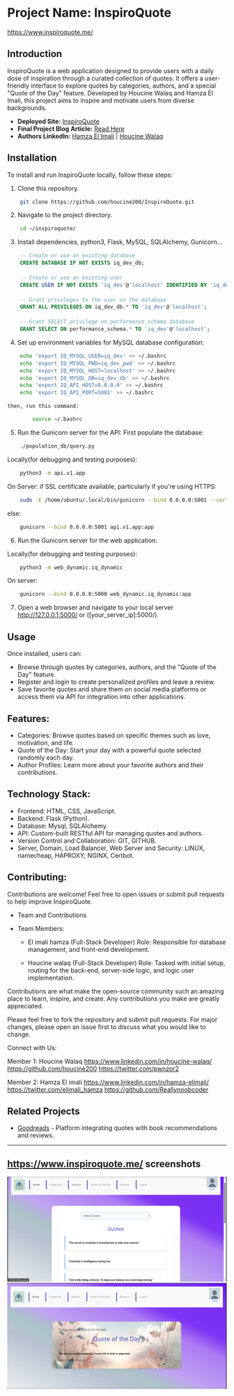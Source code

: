 # Project Name: InspiroQuote

https://www.inspiroquote.me/

## Introduction
InspiroQuote is a web application designed to provide users with a daily dose of inspiration through a curated collection of quotes. It offers a user-friendly interface to explore quotes by categories, authors, and a special "Quote of the Day" feature. Developed by Houcine Walaq and Hamza El Imali, this project aims to inspire and motivate users from diverse backgrounds.

- **Deployed Site:** [InspiroQuote](https://www.inspiroquote.me)
- **Final Project Blog Article:** [Read Here](https://www.linkedin.com/pulse/portfolio-project-blog-post-inspiroquotes-development-houcine-walaq-ethbe/)
- **Authors LinkedIn:** [Hamza El Imali](https://www.linkedin.com/in/hamza-elimali/) | [Houcine Walaq](https://www.linkedin.com/in/houcine-walaq/)


## Installation
To install and run InspiroQuote locally, follow these steps:
1. Clone this repository.
```bash
    git clone https://github.com/houcine200/InspiroQuote.git
```
2. Navigate to the project directory.
```bash
    cd ~/inspiroquote/
```
3. Install dependencies, python3, Flask, MySQL, SQLAlchemy, Gunicorn...
```sql
    -- Create or use an existing database
    CREATE DATABASE IF NOT EXISTS iq_dev_db;

    -- Create or use an existing user
    CREATE USER IF NOT EXISTS 'iq_dev'@'localhost' IDENTIFIED BY 'iq_dev_pwd';

    -- Grant privileges to the user on the database
    GRANT ALL PRIVILEGES ON iq_dev_db.* TO 'iq_dev'@'localhost';

    -- Grant SELECT privilege on performance_schema database
    GRANT SELECT ON performance_schema.* TO 'iq_dev'@'localhost';
```

4. Set up environment variables for MySQL database configuration:
```bash
    echo 'export IQ_MYSQL_USER=iq_dev' >> ~/.bashrc
    echo 'export IQ_MYSQL_PWD=iq_dev_pwd' >> ~/.bashrc
    echo 'export IQ_MYSQL_HOST=localhost' >> ~/.bashrc
    echo 'export IQ_MYSQL_DB=iq_dev_db' >> ~/.bashrc
    echo 'export IQ_API_HOST=0.0.0.0' >> ~/.bashrc
    echo 'export IQ_API_PORT=5001' >> ~/.bashrc
```
    then, run this command:

```bash
        source ~/.bashrc
```

5. Run the Gunicorn server for the API:
First populate the database:
```bash
    ./population_db/query.py
```

Locally(for debugging and testing purposes):
```bash
    python3 -m api.v1.app
```
On Server:
if SSL certificate available, particularly if you're using HTTPS:
```bash
    sudo -E /home/ubuntu/.local/bin/gunicorn --bind 0.0.0.0:5001 --certfile /etc/letsencrypt/live/inspiroquote.me/fullchain.pem --keyfile /etc/letsencrypt/live/inspiroquote.me/privkey.pem api.v1.app:app
```
else:
```bash
    gunicorn --bind 0.0.0.0:5001 api.v1.app:app
```
6. Run the Gunicorn server for the web application:

Locally(for debugging and testing purposes):
```bash
    python3 -m web_dynamic.iq_dynamic
```
On server:
```bash
    gunicorn --bind 0.0.0.0:5000 web_dynamic.iq_dynamic:app
```
7. Open a web browser and navigate to your local server http://127.0.0.1:5000/ or ([your_server_ip]:5000/).


## Usage
Once installed, users can:
- Browse through quotes by categories, authors, and the "Quote of the Day" feature.
- Register and login to create personalized profiles and leave a review.
- Save favorite quotes and share them on social media platforms or access them via API for integration into other applications.

## Features:

* Categories: Browse quotes based on specific themes such as love, motivation, and life.
* Quote of the Day: Start your day with a powerful quote selected randomly each day.
* Author Profiles: Learn more about your favorite authors and their contributions.


## Technology Stack:

* Frontend: HTML, CSS, JavaScript.
* Backend: Flask (Python).
* Database: Mysql, SQLAlchemy.
* API: Custom-built RESTful API for managing quotes and authors.
* Version Control and Collaboration: GIT, GITHUB.
* Server, Domain, Load Balancer, Web Server and Security: LINUX, namecheap, HAPROXY, NGINX, Certbot.

## Contributing:

Contributions are welcome! Feel free to open issues or submit pull requests to help improve InspiroQuote.

- Team and Contributions

* Team Members:
    * El imali hamza (Full-Stack Developer)
    Role:
        Responsible for database management, and front-end development.
    
    * Houcine walaq (Full-Stack Developer)
    Role:
        Tasked with initial setup, routing for the back-end, server-side logic, and logic user implementation.

Contributions are what make the open-source community such an amazing place to learn, inspire, and create. Any contributions you make are greatly appreciated.

Please feel free to fork the repository and submit pull requests. For major changes, please open an issue first to discuss what you would like to change.

Connect with Us:

Member 1: Houcine Walaq
https://www.linkedin.com/in/houcine-walaq/
https://github.com/houcine200
https://twitter.com/pwnzor2


Member 2: Hamza El imali
https://www.linkedin.com/in/hamza-elimali/
https://twitter.com/elimali_hamza
https://github.com/Reallynoobcoder


## Related Projects

- [Goodreads](https://www.goodreads.com) - Platform integrating quotes with book recommendations and reviews.

---
## https://www.inspiroquote.me/ screenshots

![InspiroQuote Author Quotes](https://github.com/houcine200/houcine200.github.io/blob/main/kola_Authors_quotes.png)
![InspiroQuote Quote of the Day](https://github.com/houcine200/houcine200.github.io/blob/main/kola_quote_of_the_day.png)

